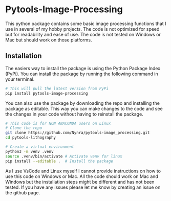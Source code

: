 # Pytools-Image-Processing

This python package contains some basic image processing functions that I use in several of my hobby projects. The code is not optimized for speed but for readability and ease of use. The code is not tested on Windows or Mac but should work on those platforms.

## Installation

The easiers way to install the package is using the Python Package Index (PyPi). You can install the package by running the following command in your terminal.

```bash
# This will pull the latest version from PyPi
pip install pytools-image-processing
```

You can also use the package by downloading the repo and installing the package as editable. This way you can make changes to the code and see the changes in your code without having to reinstall the package.

```bash
# This code is for NON ANACONDA users on Linux
# Clone the repo
git clone https://github.com/Nynra/pytools-image_processing.git
cd pytools-lithography

# Create a virtual environment
python3 -m venv .venv
source .venv/bin/activate # Activate venv for linux
pip install --editable .  # Install the package
```

As I use VsCode and Linux myself I cannot provide instructions on how to use this code on Windows or Mac. All the code should work on Mac and Windows but the installation steps might be different and has not been tested. If you have any issues please let me know by creating an issue on the github page.